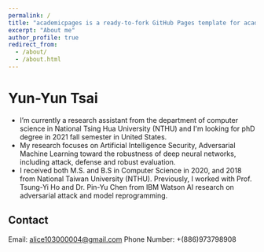 ```yaml
---
permalink: /
title: "academicpages is a ready-to-fork GitHub Pages template for academic personal websites"
excerpt: "About me"
author_profile: true
redirect_from: 
  - /about/
  - /about.html
---
```



Yun-Yun Tsai
======
* I’m currently a research assistant from the department of computer science in National Tsing Hua University (NTHU) and I'm looking for phD degree in 2021 fall semester in United States.
* My research focuses on Artificial Intelligence Security, Adversarial Machine Learning toward the robustness of deep neural networks, including attack, defense and robust evaluation.
* I received both M.S. and B.S in Computer Science in 2020, and 2018 from National Taiwan University (NTHU). Previously, I worked with Prof. Tsung-Yi Ho and Dr. Pin-Yu Chen from IBM Watson AI research on adversarial attack and model reprogramming.


Contact
------
Email: [alice103000004@gmail.com](alice103000004@gmail.com)
Phone Number: +(886)973798908
